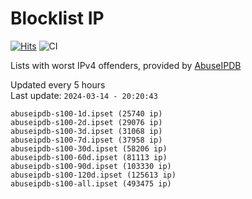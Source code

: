 # Blocklist IP

[![Hits](https://hits.seeyoufarm.com/api/count/incr/badge.svg?url=https%3A%2F%2Fgithub.com%2Fborestad%2Fblocklist-ip%2F&count_bg=%2379C83D&title_bg=%23555555&icon=&icon_color=%23E7E7E7&title=hits&edge_flat=false)](https://hits.seeyoufarm.com)  ![CI](https://img.shields.io/github/workflow/status/borestad/blocklist-ip/CI?style=flat-square)

Lists with worst IPv4 offenders, provided by [AbuseIPDB](https://www.abuseipdb.com/)

<!-- FOOTER-PLACEHOLDER -->
Updated every 5 hours<br>
Last update: `2024-03-14 - 20:20:43`
```
abuseipdb-s100-1d.ipset (25740 ip)
abuseipdb-s100-2d.ipset (29076 ip)
abuseipdb-s100-3d.ipset (31068 ip)
abuseipdb-s100-7d.ipset (37958 ip)
abuseipdb-s100-30d.ipset (58206 ip)
abuseipdb-s100-60d.ipset (81113 ip)
abuseipdb-s100-90d.ipset (103330 ip)
abuseipdb-s100-120d.ipset (125613 ip)
abuseipdb-s100-all.ipset (493475 ip)
```
